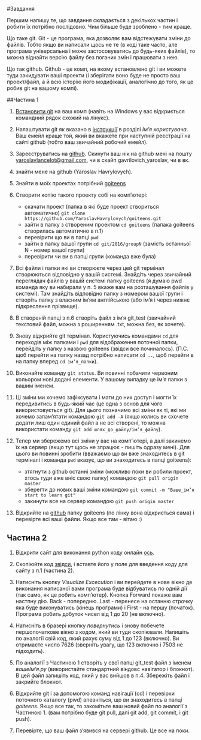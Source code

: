 #Завдання

Першим напишу те, що завдання складається з декількох частин і робити їх потрібно послідовно.
Чим більше буде зроблено - тим краще.

Що таке git. Git - це програма, яка дозволяє вам відстежувати зміни до файлів. Тобто якщо
ви написали щось не те (в коді таке часто, але програма універсальна і може застосовуватись
до будь-яких файлів), то можна віднайти версію файлу без поганих змін і працювати з нею.

Що так github. Github - це комп, на якому встановлено git і ви можете туди закидувати ваші проекти
(і зберігати воно буде не просто ваш проект/файл, а й всю історію його модифікації, аналогічно
до того, як це робив git на вашому компі).

##Частина 1

1. [Встановити git](https://git-scm.com/book/uk/v2/%D0%92%D1%81%D1%82%D1%83%D0%BF-%D0%86%D0%BD%D1%81%D1%82%D0%B0%D0%BB%D1%8F%D1%86%D1%96%D1%8F-Git)
на ваш комп (навіть на Windows у вас відкриється командний рядок схожий на лінукс).

2. Налаштувати git як вказано в [інструкції](https://git-scm.com/book/uk/v2/%D0%92%D1%81%D1%82%D1%83%D0%BF-%D0%9F%D0%BE%D1%87%D0%B0%D1%82%D0%BA%D0%BE%D0%B2%D0%B5-%D0%BD%D0%B0%D0%BB%D0%B0%D1%88%D1%82%D1%83%D0%B2%D0%B0%D0%BD%D0%BD%D1%8F-Git)
в розділі _Ім’я користувача_. Ваш емейл краще той, який ви вкажете при наступній реєстрації
на сайті github (тобто ваш звичайний робочий емейл).

2. Зареєструватись на [github](https://github.com/join). Скинути ваш нік на github мені на пошту 
yaroslavlancelot@gmail.com, чи в скайп gavrilovich_yaroslav, чи в вк.

3. знайти мене на github (Yaroslav Havrylovych).

4. Знайти в моїх проектах потрібний [goiteens](https://github.com/YaroslavHavrylovych/goiteens)

5. Створити копію такого проекту собі на комп’ютері:
    * скачати проект (папка в які буде проект створиться автоматично) `git clone https://github.com/YaroslavHavrylovych/goiteens.git`
    * зайти в папку з створеним проектом `cd goiteens` (папака goiteens створилась автоматично в п.1)
    * перевірити що ви в папці `pwd`
    * зайти в папку вашої групи `cd git/2016/groupN` (замість останньої N - номер вашої групи)
    * перевірити чи ви в папці групи (команда вже була)

6. Всі файли і папки які ви створюєте через цей git термінал створюються відповідно у вашій
системі. Знайдіть через звичайний переглядач файлів у вашій системі папку 
goiteens (я думаю pwd команда яку ви набирали у п. 5 вкаже вам на розташування файлів у системі).
Там знайдіть відповідно папку з номером вашої групи і створіть папку з власним ім’ям англійською
(або ім’я і через нижнє підкреслення прізвище).

7. В створеній папці з п.6 створіть файл з ім’я git_test (звичайний текстовий файл, можна
з роширенням .txt, можна без, як хочете).

8. Знову відкрийте git термінал. Користуючись командами `cd` для переходів між папками і 
`pwd` для відображення поточної папки, перейдіть у папку з назвою goiteens (звідси все починалось).
(П.С. щоб перейти на папку назад потрібно написати `cd ..`, щоб перейти в на папку вперед 
`cd ім’я_папки`).

9. Виконайте команду `git status`. Ви повинні побачити червоним кольором нові додані елементи.
У вашому випадку це ім’я папки з вашим іменем.

10. Ці зміни ми хочемо зафіксувати і мати до них доступ і могти їх передивитись в будь-який час
(це одна з основ для чого використовується git). Для цього позначимо всі зміни як ті, які ми хочемо
запам’ятати командою `git add -A` (якщо колись ви схочете додати лиш один єдиний файл а не всі
створені, то можна використати команду `git add шлях_до_файлу/ім’я_файлу`).

11. Тепер ми збережемо всі зміни у вас на комп’ютері, а далі закинемо їх на сервер (якщо тут щось
не зпрацює - пишіть одразу мені).
Для цього ви повинні зробити (вважаємо що ви вже знаходитесь в git терміналі і команда `pwd`
вказує, що ви знаходитесь в папці goiteens):
    * зтягнути з github останні зміни (можливо поки ви робили проект, хтось туди вже вніс свою папку) командою `git pull origin master`
    * зберегти до нових ваші зміни командою `git commit -m "Ваше_ім’я start to learn git"`
    * закинути все на сервер командою `git push origin master`

12. Відкрийте на [github](https://github.com/YaroslavHavrylovych/goiteens/tree/master/git/2016)
папку goiteens (по лінку вона відкриється сама) і перевірте всі ваші файли. Якщо все там - вітаю :)

## Частина 2

1. Відкрити сайт для виконання python коду онлайн [ось](http://www.pythontutor.com/visualize.html#mode=edit).


2. Скопіюйте код [звідси](https://github.com/YaroslavHavrylovych/goiteens/blob/master/git/2016/group4/yaroslav_havrylovych/git_test/yaroslav.py),
і вставте його у поле для введення коду для сайту з п.1 (частина 2).

3. Натисніть кнопку _Visualize Excecution_ і ви перейдете в нове вікно де виконання написаної
вами програма буде відбуватись по одній дії (так само, як це робить комп’ютер).
Кнопка Forward покаже вам настпну дію. Back - попередню. Last - перенесе на останню строчку яка
буде виконуватись (кінець програми) і First - на першу (початок). Програма робить добуток чисел від
1 до 20 (не включно).

4. Натисніть в бразері кнопку _повернутись_ і знову побечете першопочаткове вікно з кодом,
який ви туди скопіювали. Напишіть по аналогії свій код, який рахує суму від 1 до 123 (включно).
Ви отримаєте число 7626 (зверніть увагу, що 123 включно і 7503 не підходить).

5. По аналогії з Частиною 1 створіть у свої папці git_test файл з іменем _вашеІм’я.py_ (використайте
стандартний віндовс навігатор і блокнот). В цей файл запишіть код, який у вас вийшов в п.4.
Збережіть файл і закрийте блокнот.

6. Відкрийте git і за допомогою команд навігації (cd) і перевірки поточного каталогу (pwd)
впевніться, що ви знаходитесь в папці _goiteens_. Якщо все так, то закомітьте ваш новий
файл по аналогії з Частиною 1. (вам потрібно буде git pull, далі git add, git commit, і git push).

7. Перевірте, що ваш файл з’явився на сервері github. Це все на поки.
